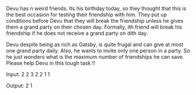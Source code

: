 Devu has n weird friends. Its his birthday today, so they thought that this is the best occasion for testing their friendship with him. They put up conditions before Devu that they will break the friendship unless he gives them a grand party on their chosen day. Formally, ith friend will break his friendship if he does not receive a grand party on dith day.

Devu despite being as rich as Gatsby, is quite frugal and can give at most one grand party daily. Also, he wants to invite only one person in a party. So he just wonders what is the maximum number of friendships he can save. Please help Devu in this tough task !!

Input:
2
2
3 2
2
1 1

Output:
2
1